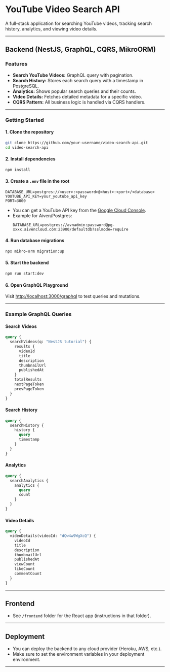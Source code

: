 # YouTube Video Search API

A full-stack application for searching YouTube videos, tracking search history, analytics, and viewing video details.

---

## Backend (NestJS, GraphQL, CQRS, MikroORM)

### Features

- **Search YouTube Videos:** GraphQL query with pagination.
- **Search History:** Stores each search query with a timestamp in PostgreSQL.
- **Analytics:** Shows popular search queries and their counts.
- **Video Details:** Fetches detailed metadata for a specific video.
- **CQRS Pattern:** All business logic is handled via CQRS handlers.

---

### Getting Started

#### 1. Clone the repository

```bash
git clone https://github.com/your-username/video-search-api.git
cd video-search-api
```

#### 2. Install dependencies

```bash
npm install
```

#### 3. Create a `.env` file in the root

```env
DATABASE_URL=postgres://<user>:<password>@<host>:<port>/<database>
YOUTUBE_API_KEY=your_youtube_api_key
PORT=3000
```

- You can get a YouTube API key from the [Google Cloud Console](https://console.cloud.google.com/).
- Example for Aiven/Postgres:
  ```
  DATABASE_URL=postgres://avnadmin:password@pg-xxxx.aivencloud.com:23900/defaultdb?sslmode=require
  ```

#### 4. Run database migrations

```bash
npx mikro-orm migration:up
```

#### 5. Start the backend

```bash
npm run start:dev
```

#### 6. Open GraphQL Playground

Visit [http://localhost:3000/graphql](http://localhost:3000/graphql) to test queries and mutations.

---

### Example GraphQL Queries

#### Search Videos

```graphql
query {
  searchVideos(q: "NestJS tutorial") {
    results {
      videoId
      title
      description
      thumbnailUrl
      publishedAt
    }
    totalResults
    nextPageToken
    prevPageToken
  }
}
```

#### Search History

```graphql
query {
  searchHistory {
    history {
      query
      timestamp
    }
  }
}
```

#### Analytics

```graphql
query {
  searchAnalytics {
    analytics {
      query
      count
    }
  }
}
```

#### Video Details

```graphql
query {
  videoDetails(videoId: "dQw4w9WgXcQ") {
    videoId
    title
    description
    thumbnailUrl
    publishedAt
    viewCount
    likeCount
    commentCount
  }
}
```

---

## Frontend

- See `/frontend` folder for the React app (instructions in that folder).

---

## Deployment

- You can deploy the backend to any cloud provider (Heroku, AWS, etc.).
- Make sure to set the environment variables in your deployment environment.

---
